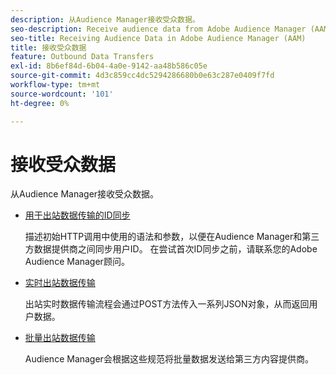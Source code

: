```yaml
---
description: 从Audience Manager接收受众数据。
seo-description: Receive audience data from Adobe Audience Manager (AAM).
seo-title: Receiving Audience Data in Adobe Audience Manager (AAM)
title: 接收受众数据
feature: Outbound Data Transfers
exl-id: 8b6ef84d-6b04-4a0e-9142-aa48b586c05e
source-git-commit: 4d3c859cc4dc5294286680b0e63c287e0409f7fd
workflow-type: tm+mt
source-wordcount: '101'
ht-degree: 0%

---
```


# 接收受众数据

从Audience Manager接收受众数据。

* [用于出站数据传输的ID同步](id-sync-outbound.md)

  描述初始HTTP调用中使用的语法和参数，以便在Audience Manager和第三方数据提供商之间同步用户ID。 在尝试首次ID同步之前，请联系您的Adobe Audience Manager顾问。

* [实时出站数据传输](real-time-outbound-transfers/real-time-outbound-transfers.md)

  出站实时数据传输流程会通过POST方法传入一系列JSON对象，从而返回用户数据。

* [批量出站数据传输](batch-outbound-transfers/batch-outbound-overview.md)

  Audience Manager会根据这些规范将批量数据发送给第三方内容提供商。
